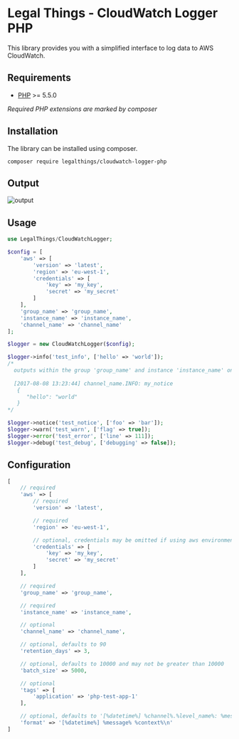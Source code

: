 Legal Things - CloudWatch Logger PHP
==================

This library provides you with a simplified interface to log data to AWS CloudWatch.


## Requirements

- [PHP](http://www.php.net) >= 5.5.0

_Required PHP extensions are marked by composer_


## Installation

The library can be installed using composer.

    composer require legalthings/cloudwatch-logger-php

## Output

![output](https://user-images.githubusercontent.com/5793511/29072119-c16b1ce2-7c46-11e7-87e1-bde855aa279e.png)


## Usage

```php
use LegalThings/CloudWatchLogger;

$config = [
    'aws' => [
        'version' => 'latest',
        'region' => 'eu-west-1',
        'credentials' => [
            'key' => 'my_key',
            'secret' => 'my_secret'
        ]
    ],
    'group_name' => 'group_name',
    'instance_name' => 'instance_name',
    'channel_name' => 'channel_name'
];

$logger = new CloudWatchLogger($config);

$logger->info('test_info', ['hello' => 'world']);
/*
  outputs within the group 'group_name' and instance 'instance_name' on CloudWatch:
  
  [2017-08-08 13:23:44] channel_name.INFO: my_notice
   {
      "hello": "world"
   }
*/

$logger->notice('test_notice', ['foo' => 'bar']);
$logger->warn('test_warn', ['flag' => true]);
$logger->error('test_error', ['line' => 111]);
$logger->debug('test_debug', ['debugging' => false]);
```


## Configuration

```php
[
    // required
    'aws' => [
        // required
        'version' => 'latest',

        // required
        'region' => 'eu-west-1',

        // optional, credentials may be omitted if using aws environment variables or roles
        'credentials' => [
            'key' => 'my_key',
            'secret' => 'my_secret'
        ]
    ],

    // required
    'group_name' => 'group_name',

    // required
    'instance_name' => 'instance_name',

    // optional
    'channel_name' => 'channel_name',

    // optional, defaults to 90
    'retention_days' => 3,

    // optional, defaults to 10000 and may not be greater than 10000
    'batch_size' => 5000,

    // optional
    'tags' => [
        'application' => 'php-test-app-1'
    ],

    // optional, defaults to '[%datetime%] %channel%.%level_name%: %message% %context% %extra%\n'
    'format' => '[%datetime%] %message% %context%\n'
]
```
